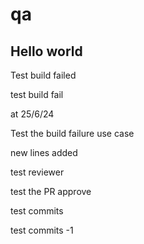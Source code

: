 # qa

Hello world
-----------

Test build failed

test build fail

at 25/6/24

Test the build failure use case

new lines added

test reviewer

test the PR approve

test commits

test commits -1